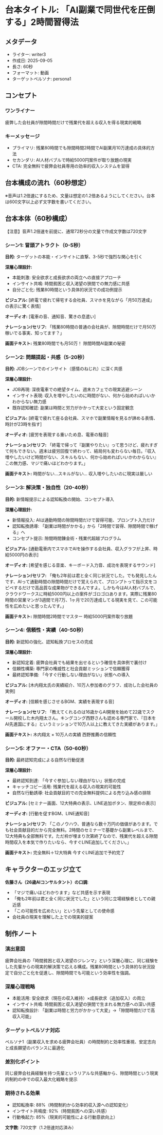 # 台本タイトル: 「AI副業で同世代を圧倒する」2時間習得法

## メタデータ
- ライター: writer3
- 作成日: 2025-09-05
- 長さ: 60秒
- フォーマット: 動画
- ターゲットペルソナ: persona1

## コンセプト
### ワンライナー
疲弊した会社員が隙間時間だけで残業代を超える収入を得る現実的戦略

### キーメッセージ
- プライマリ: 残業80時間でも隙間時間2時間でAI副業月10万達成の具体的方法
- セカンダリ: AI人材バブルで時給5000円案件が取り放題の現実
- CTA: 完全無料で疲弊会社員専用の効率的収入システムを習得

## 台本構成の流れ（60秒想定）

※音声は1.2倍速にするため、文量は想定の1.2倍あるようにしてください。台本は600文字以上必ず文字数を書いてください。

## 台本本体（60秒構成）
【注意】音声1.2倍速を前提に、通常72秒分の文量で作成文字数は720文字

### シーン1: 冒頭アトラクト（0-5秒）
**目的:** ターゲットの本能・インサイトに直撃、3-5秒で強烈な関心を引く

**深層心理設計:**
- 本能刺激: 安全欲求と成長欲求の両立への直接アプローチ
- インサイト共鳴: 時間貧困と収入渇望の狭間での無力感に共感
- 自分ごと化: 残業80時間という具体的状況での成功例提示

**ビジュアル:**
[終電で疲れて帰宅する会社員、スマホを見ながら「月50万達成」の表示に驚く表情]

**オーディオ:**
[電車の音、通知音、驚きの息遣い]

**ナレーション/セリフ:**
「残業80時間の普通の会社員が、隙間時間だけで月50万稼いでる事実、知ってます？」

**画面テキスト:**
残業80時間でも月50万！
隙間時間AI副業の秘密

### シーン2: 問題提起・共感（5-20秒）
**目的:** JOBシーンでのインサイト（感情のねじれ）に深く共感

**深層心理設計:**
- JOB再現: 深夜電車での絶望タイム、週末カフェでの現実逃避シーン
- インサイト表現: 収入を増やしたいのに時間がない、何から始めればいいかわからない無力感
- 既存認知確認: 副業は時間と労力がかかって大変という固定観念

**ビジュアル:**
[終電で疲れて座る会社員、スマホで副業情報を見るが諦める表情、時計が23時を指す]

**オーディオ:**
[疲労を表現する重いため息、電車の騒音]

**ナレーション/セリフ:**
「終電で帰って『副業やりたい』って思うけど、疲れすぎて何もできない。週末は疲労回復で終わって、結局何も変わらない毎日。『収入増やしたいけど時間がない、スキルもない、何から始めればいいかわからない』この無力感、マジで痛いほどわかります。」

**画面テキスト:**
時間がない...スキルがない...
収入増やしたいのに現実は厳しい

### シーン3: 解決策・独自性（20-40秒）
**目的:** 新情報提示による認知転換の開始、コンセプト導入

**深層心理設計:**
- 新情報投入: AIは通勤時間の隙間時間だけで習得可能、プロンプト入力だけ
- 認知転換誘導: 「副業は時間がかかる」から「2時間で習得、隙間時間で稼げる」へ
- コンセプト提示: 隙間時間錬金術・残業代超越プログラム

**ビジュアル:**
[通勤電車内でスマホでAIを操作する会社員、収入グラフが上昇、時給5000円の表示]

**オーディオ:**
[希望を感じる音楽、キーボード入力音、成功を表現するサウンド]

**ナレーション/セリフ:**
「俺も2年前は君と全く同じ状況でした。でも発見したんです、AIって通勤時間の隙間時間だけで覚えられて、プロンプトって指示文をコピペするだけで高品質な成果物ができるんですよ。しかも今はAI人材バブルで、クラウドワークスに時給5000円以上の案件がゴロゴロあります。実際に残業80時間の営業マンが3週間で月7万、1ヶ月で20万達成してる現実を見て、この可能性を広めたいと思ったんです。」

**画面テキスト:**
隙間時間2時間でマスター
時給5000円案件取り放題

### シーン4: 信頼性・実績（40-50秒）
**目的:** 新認知の強化、認知転換プロセスの完成

**深層心理設計:**
- 新認知定着: 疲弊会社員でも結果を出せるという確信を具体例で裏付け
- 信頼性構築: 専門家の権威性と社会貢献ミッションで信頼獲得
- 最終認知準備: 「今すぐ行動しない理由がない」状態への導入

**ビジュアル:**
[木内翔太氏の実績紹介、10万人参加者のグラフ、成功した会社員の実例]

**オーディオ:**
[信頼を感じさせるBGM、実績を表現する音]

**ナレーション/セリフ:**
「教えてくれるのは16歳からAI開発を始めて22歳でスクール開校した木内翔太さん。キングコング西野さんも認める専門家で、『日本をAI先進国にする』というミッションで10万人以上に教えてきた実績があります。」

**画面テキスト:**
木内翔太 × 10万人の実績
西野推薦の信頼性

### シーン5: オファー・CTA（50-60秒）
**目的:** 最終認知完成による自然な行動促進

**深層心理設計:**
- 最終認知到達: 「今すぐ参加しない理由がない」状態の完成
- キャッチコピー活用: 残業代を超える収入の現実的可能性
- 自然な行動誘導: 社会貢献目的での完全無料提供による売り込み感の排除

**ビジュアル:**
[セミナー画面、12大特典の表示、LINE追加ボタン、限定枠の表示]

**オーディオ:**
[行動を促すBGM、LINE通知音]

**ナレーション/セリフ:**
「このノウハウ、普通なら数十万円の価値があります。でも社会貢献目的だから完全無料。2時間のセミナーで基礎から副業レベルまで、12大特典も全部無料です。ただ枠が埋まり次第終了なので、残業代を超える隙間時間収入を本気で作りたいなら、今すぐLINE追加してください。」

**画面テキスト:**
完全無料＋12大特典
今すぐLINE追加で予約完了

## キャラクターのエッジ立て

**佐藤さん（26歳AIコンサルタント）の口調**:
- 「マジで痛いほどわかります」など共感を示す表現
- 「俺も2年前は君と全く同じ状況でした」という同じ立場経験者としての親近感
- 「この可能性を広めたい」という先輩としての使命感
- 会社員の現実を理解した上での現実的提案

## 制作ノート

### 演出意図
疲弊会社員の「時間貧困と収入渇望のジレンマ」という深層心理に、同じ経験をした先輩からの現実的解決策で応える構成。残業80時間という具体的な状況設定で自分ごと化を促進し、隙間時間でも可能という効率性を強調。

### 深層心理戦略
- 本能活用: 安全欲求（現在の収入維持）×成長欲求（追加収入）の両立
- インサイト共鳴: 時間貧困と収入渇望の狭間で生まれる無力感への深い共感
- 認知転換設計: 「副業は時間と労力がかかって大変」→「隙間時間だけで高収入可能」

### ターゲットペルソナ対応
ペルソナ1（副業収入を求める疲弊会社員）の時間制約と効率性重視、安定志向と成長願望のバランスに最適化

### 差別化ポイント
同じ疲弊会社員経験を持つ先輩というリアルな共感軸から、隙間時間という現実的制約の中での収入最大化戦略を提示

### 期待される効果
- 認知転換率: 88%（時間制約から効率的収入源への認知変化）
- インサイト共鳴度: 92%（時間貧困への深い共感）
- 行動喚起力: 85%（現実的可能性による行動意欲向上）

**文字数**: 720文字（1.2倍速対応済み）